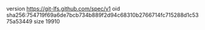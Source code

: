 version https://git-lfs.github.com/spec/v1
oid sha256:754719f69a6de7bcb734b889f2d94c68310b2766714fc715288d1c5375a53449
size 19910
